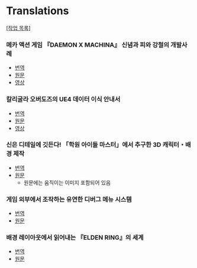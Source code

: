 Translations
===
[[작업 목록]](/)

### 메카 액션 게임 『DAEMON X MACHINA』 신념과 피와 강철의 개발사례
* [번역](https://www.slideshare.net/SangminLim/daemon-x-machina)
* [원문](https://www.slideshare.net/EpicGamesJapan/ue4-festeast2019-dxm)
* [영상](https://youtu.be/jykrWtBQEz0)

### 칼리굴라 오버도즈의 UE4 데이터 이식 안내서
* [번역](https://www.slideshare.net/SangminLim/ue4-236822200)
* [원문](https://www.slideshare.net/EpicGamesJapan/ue4festeast2018-caligula)
* [영상](https://www.youtube.com/watch?v=EzkituiMzyk)

### 신은 디테일에 깃든다! 「학원 아이돌 마스터」에서 추구한 3D 캐릭터・배경 제작
*  [번역](Files/%EC%8B%A0%EC%9D%80%20%EB%94%94%ED%85%8C%EC%9D%BC%EC%97%90%20%EA%B9%83%EB%93%A0%EB%8B%A4!%20%E3%80%8C%ED%95%99%EC%9B%90%20%EC%95%84%EC%9D%B4%EB%8F%8C%20%EB%A7%88%EC%8A%A4%ED%84%B0%E3%80%8D%EC%97%90%EC%84%9C%20%EC%B6%94%EA%B5%AC%ED%95%9C%203D%20%EC%BA%90%EB%A6%AD%ED%84%B0%E3%83%BB%EB%B0%B0%EA%B2%BD%20%EC%A0%9C%EC%9E%91.pdf)
* [원문](https://cedil.cesa.or.jp/cedil_sessions/view/3000)
  * 원문에는 움직이는 이미지 포함되어 있음

### 게임 외부에서 조작하는 유연한 디버그 메뉴 시스템
* [번역](Files/CEDEC2023_%EA%B2%8C%EC%9E%84%20%EC%99%B8%EB%B6%80%EC%97%90%EC%84%9C%20%EC%A1%B0%EC%9E%91%ED%95%98%EB%8A%94%20%EC%9C%A0%EC%97%B0%ED%95%9C%20%EB%94%94%EB%B2%84%EA%B7%B8%20%EB%A9%94%EB%89%B4%20%EC%8B%9C%EC%8A%A4%ED%85%9C.pdf)
* [원문](https://cedil.cesa.or.jp/cedil_sessions/view/2841)

### 배경 레이아웃에서 읽어내는 『ELDEN RING』의 세계
* [번역](Files/CEDEC2025_ELDEN%20RING_ko.pdf)
* [원문](https://cedil.cesa.or.jp/cedil_sessions/view/3156)